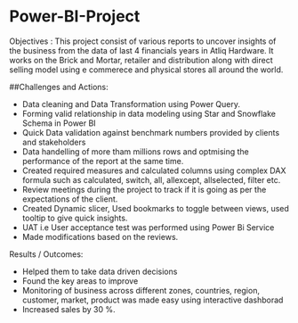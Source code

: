 # Power-BI-Project

Objectives :
This project consist of various reports to uncover insights of the business from the data of last 4 financials years in Atliq Hardware. It works on the Brick and Mortar, retailer and distribution along with direct selling model using e commerece and physical stores all around the world.

##Challenges and Actions:
* Data cleaning and Data Transformation using Power Query.
* Forming valid relationship in data modeling using Star and Snowflake Schema in Power BI
* Quick Data validation against benchmark numbers provided by clients and stakeholders
* Data handelling of more tham millions rows and optmising the performance of the report at the same time.
* Created required measures and calculated columns using complex DAX formula such as calculated, switch, all, allexcept, allselected, filter etc.
* Review meetings during the project to track if it is going as per the expectations of the client.
* Created Dynamic slicer, Used bookmarks to toggle between views, used tooltip to give quick insights.
* UAT i.e User acceptance test was performed using Power Bi Service
* Made modifications based on the reviews.

Results / Outcomes: 
* Helped them to take data driven decisions
* Found the key areas to improve
* Monitoring of business across different zones, countries, region, customer, market, product was made easy using interactive dashborad
* Increased sales by 30 %.   


